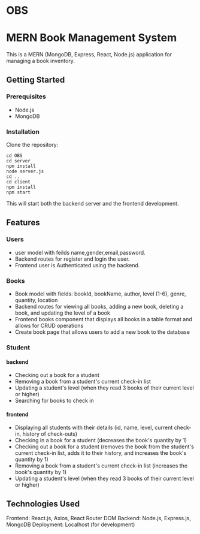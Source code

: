 # OBS

# MERN Book Management System

This is a MERN (MongoDB, Express, React, Node.js) application for managing a book inventory. 

## Getting Started
### Prerequisites
- Node.js
- MongoDB

### Installation
 Clone the repository:
 ```
 cd OBS
 cd server
 npm install
 node server.js
 cd ..
 cd client
 npm install
 npm start
```


This will start both the backend server and the frontend development.

## Features

### Users
- user model with feilds name,gender,email,password.
- Backend routes for register and login the user.
- Frontend user is Authenticated using the backend.

### Books
- Book model with fields: bookId, bookName, author, level (1-6), genre, quantity, location
- Backend routes for viewing all books, adding a new book, deleting a book, and updating the level of a book
- Frontend books component that displays all books in a table format and allows for CRUD operations
- Create book page that allows users to add a new book to the database

### Student

#### backend
- Checking out a book for a student
- Removing a book from a student's current check-in list
- Updating a student's level (when they read 3 books of their current level or higher)
- Searching for books to check in
#### frontend
- Displaying all students with their details (id, name, level, current check-in, history of check-outs)
- Checking in a book for a student (decreases the book's quantity by 1)
- Checking out a book for a student (removes the book from the student's current check-in list, adds it to their history, and increases the book's quantity by 1)
- Removing a book from a student's current check-in list (increases the book's quantity by 1)
- Updating a student's level (when they read 3 books of their current level or higher)


## Technologies Used
Frontend: React.js, Axios, React Router DOM
Backend: Node.js, Express.js, MongoDB
Deployment: Localhost (for development)
